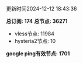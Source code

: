 更新时间2024-12-12 18:43:36

**总订阅: 174**
**总节点: 36271**
- vless节点: 11984
- hysteria2节点: 10

**google ping有效节点: 1701**
